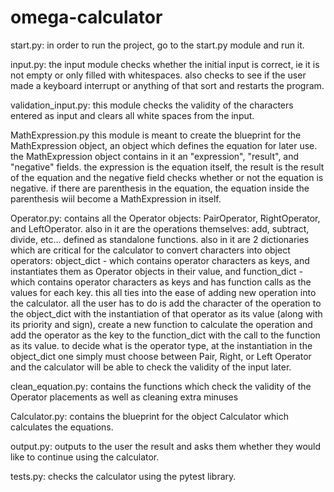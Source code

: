 # omega-calculator

start.py:
in order to run the project, go to the start.py module and run it.

input.py:
the input module checks whether the initial input is correct, ie it is not empty or only filled with whitespaces. also checks to see if the user made a keyboard interrupt
or anything of that sort and restarts the program.

validation_input.py:
this module checks the validity of the characters entered as input and clears all white spaces from the input.

MathExpression.py
this module is meant to create the blueprint for the MathExpression object, an object which defines the equation for later use. the MathExpression object contains in it
an "expression", "result", and "negative" fields. the expression is the equation itself, the result is the result of the equation and the negative field checks whether or
not the equation is negative. if there are parenthesis in the equation, the equation inside the parenthesis wiil become a MathExpression in itself.

Operator.py:
contains all the Operator objects: PairOperator, RightOperator, and LeftOperator. also in it are the operations themselves: add, subtract, divide, etc... defined as 
standalone functions. also in it are 2 dictionaries which are critical for the calculator to convert characters into object operators: object_dict - which contains
operator characters as keys, and instantiates them as Operator objects in their value, and function_dict - which contains operator characters as keys and has function
calls as the values for each key. this all ties into the ease of adding new operation into the calculator. all the user has to do is add the character of the operation
to the object_dict with the instantiation of that operator as its value (along with its priority and sign), create a new function to calculate the operation and add 
the operator as the key to the function_dict with the call to the function as its value. to decide what is the operator type, at the instantiation in the object_dict one
simply must choose between Pair, Right, or Left Operator and the calculator will be able to check the validity of the input later.

clean_equation.py:
contains the functions which check the validity of the Operator placements as well as cleaning extra minuses

Calculator.py:
contains the blueprint for the object Calculator which calculates the equations.

output.py:
outputs to the user the result and asks them whether they would like to continue using the calculator.

tests.py:
checks the calculator using the pytest library.
